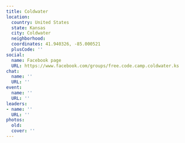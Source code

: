 ```yaml
---
title: Coldwater
location:
  country: United States
  state: Kansas
  city: Coldwater
  neighborhood: 
  coordinates: 41.940326, -85.000521
  plusCode: ''
social:
  name: Facebook page
  URL: https://www.facebook.com/groups/free.code.camp.coldwater.ks
chat:
  name: ''
  URL: ''
event:
  name: ''
  URL: ''
leaders:
- name: ''
  URL: ''
photos:
  old: 
  cover: ''
---
```

